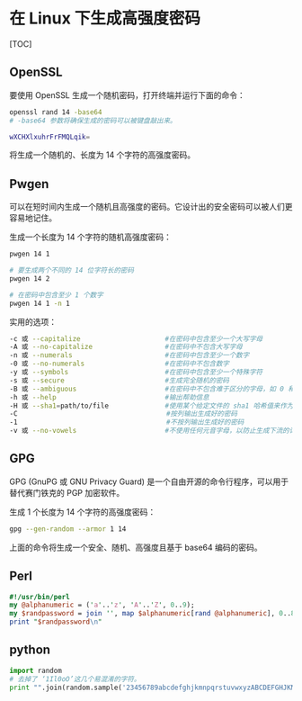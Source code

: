# 在 Linux 下生成高强度密码

[TOC]

## OpenSSL

要使用 OpenSSL 生成一个随机密码，打开终端并运行下面的命令：

```bash
openssl rand 14 -base64
# -base64 参数将确保生成的密码可以被键盘敲出来。

wXCHXlxuhrFrFMQLqik=
```

将生成一个随机的、长度为 14 个字符的高强度密码。

## Pwgen

可以在短时间内生成一个随机且高强度的密码。它设计出的安全密码可以被人们更容易地记住。

生成一个长度为 14 个字符的随机高强度密码：

```bash
pwgen 14 1

# 要生成两个不同的 14 位字符长的密码
pwgen 14 2

# 在密码中包含至少 1 个数字
pwgen 14 1 -n 1
```

实用的选项：

```bash
-c 或 --capitalize                     #在密码中包含至少一个大写字母
-A 或 --no-capitalize                  #在密码中不包含大写字母
-n 或 --numerals                       #在密码中包含至少一个数字
-0 或 --no-numerals                    #在密码中不包含数字
-y 或 --symbols                        #在密码中包含至少一个特殊字符
-s 或 --secure                         #生成完全随机的密码
-B 或 --ambiguous                      #在密码中不包含难于区分的字母，如 0 和 o、1 和 l
-h 或 --help                           #输出帮助信息
-H 或 --sha1=path/to/file              #使用某个给定文件的 sha1 哈希值来作为随机数的生成种子
-C                                     #按列输出生成好的密码
-1                                     #不按列输出生成好的密码
-v 或 --no-vowels                      #不使用任何元音字母，以防止生成下流的词语
```

## GPG

GPG (GnuPG 或 GNU Privacy Guard) 是一个自由开源的命令行程序，可以用于替代赛门铁克的 PGP 加密软件。

生成 1 个长度为 14 个字符的高强度密码：

```bash
gpg --gen-random --armor 1 14
```

上面的命令将生成一个安全、随机、高强度且基于 base64 编码的密码。

## Perl

```perl
#!/usr/bin/perl
my @alphanumeric = ('a'..'z', 'A'..'Z', 0..9);
my $randpassword = join '', map $alphanumeric[rand @alphanumeric], 0..8;
print "$randpassword\n"
```

## python

```python
import random
# 去掉了 ‘1Il0oO’这几个易混淆的字符。
print "".join(random.sample('23456789abcdefghjkmnpqrstuvwxyzABCDEFGHJKMNPQRSTUVWXYZ!@#$%^&*()',14))
```
